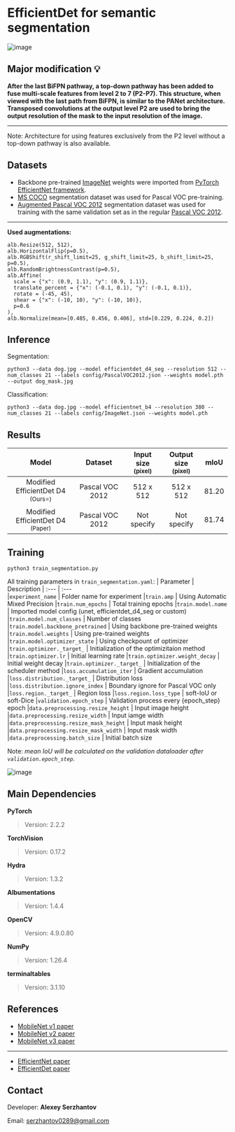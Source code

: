 # EfficientDet for semantic segmentation
![image](https://github.com/AlexeyVision/EfficientDet_Segmentation/assets/171249650/32fdbaf0-cae7-40fa-a134-f187b10ee94c)

## Major modification 💡
**After the last BiFPN pathway, a top-down pathway has been added to fuse multi-scale features from level 2 to 7 (P2-P7). This structure, when viewed with the last path from BiFPN, is similar to the PANet architecture. Transposed convolutions at the output level P2 are used to bring the output resolution of the mask to the input resolution of the image.**
___
Note: Architecture for using features exclusively from the P2 level without a top-down pathway is also available.

## Datasets
* Backbone pre-trained [ImageNet](https://www.image-net.org/) weights were imported from [PyTorch EfficientNet framework](https://github.com/lukemelas/EfficientNet-PyTorch).
* [MS COCO](https://cocodataset.org/) segmentation dataset was used for Pascal VOC pre-training.
* [Augmented Pascal VOC 2012](https://www.dropbox.com/scl/fi/xccys1fus0utdioi7nj4d/SegmentationClassAug.zip?rlkey=0wl8iz6sc40b3qf6nidun4rez&e=1&dl=0) segmentation dataset was used for training with the same validation set as in the regular [Pascal VOC 2012](http://host.robots.ox.ac.uk/pascal/VOC/voc2012/).
___
**Used augmentations:**
>
    alb.Resize(512, 512),
    alb.HorizontalFlip(p=0.5),
    alb.RGBShift(r_shift_limit=25, g_shift_limit=25, b_shift_limit=25, p=0.5),  
    alb.RandomBrightnessContrast(p=0.5),
    alb.Affine(
      scale = {"x": (0.9, 1.1), "y": (0.9, 1.1)},
      translate_percent = {"x": (-0.1, 0.1), "y": (-0.1, 0.1)},
      rotate = (-45, 45),
      shear = {"x": (-10, 10), "y": (-10, 10)}, 
      p=0.6
    ),
    alb.Normalize(mean=[0.485, 0.456, 0.406], std=[0.229, 0.224, 0.2])

## Inference
Segmentation:
> 
    python3 --data dog.jpg --model efficientdet_d4_seg --resolution 512 --num_classes 21 --labels config/PascalVOC2012.json --weights model.pth --output dog_mask.jpg
Classification:
> 
    python3 --data dog.jpg --model efficientnet_b4 --resolution 380 --num_classes 21 --labels config/ImageNet.json --weights model.pth

## Results
| Model   		      		                         | Dataset 	          | Input size <br> <sub> (pixel)   | Output size <br> <sub> (pixel)  | mIoU <br> <sub> 
| :---:   		      		                         | :---:   	          | :---:    	                      | :---: 		                      | :---: 
| Modified EfficientDet D4 <br> <sub> (Ours⭐)   | Pascal VOC 2012   | 512 x 512       	              | 512 x 512     	  	            | 81.20
| Modified EfficientDet D4 <br> <sub> (Paper)  	 | Pascal VOC 2012    | Not specify       	      	    | Not specify    	                | 81.74

## Training
> 
    python3 train_segmentation.py
    
All training parameters in `train_segmentation.yaml`:
| Parameter  		      		               | Description
| :---   		      		                   | :---  	     
|`experiment_name`                       | Folder name for experiment
|`train.amp`                             | Using Automatic Mixed Precision
|`train.num_epochs`                      | Total training epochs
|`train.model.name`                      | Imported model config (unet, efficientdet_d4_seg or custom)
|`train.model.num_classes`               | Number of classes
|`train.model.backbone_pretrained`       | Using backbone pre-trained weights
|`train.model.weights`                   | Using pre-trained weights
|`train.model.optimizer_state`           | Using checkpount of optimizer      
|`train.optimizer._target_`              | Initialization of the optimizitaion method
|`train.optimizer.lr`                    | Initial learning rate
|`train.optimizer.weight_decay`          | Initial weight decay
|`train.optimizer._target_`              | Initialization of the scheduler method
|`loss.accumulation_iter`                | Gradient accumulation
|`loss.distribution._target_`            | Distribution loss 
|`loss.distribution.ignore_index`        | Boundary ignore for Pascal VOC only
|`loss.region._target_`                  | Region loss
|`loss.region.loss_type`                 | soft-IoU or soft-Dice
|`validation.epoch_step`                 | Validation process every {epoch_step} epoch
|`data.preprocessing.resize_height`      | Input image height 
|`data.preprocessing.resize_width`       | Input iamge width
|`data.preprocessing.resize_mask_height` | Input mask height
|`data.preprocessing.resize_mask_width`  | Input mask width
|`data.preprocessing.batch_size`         | Initial batch size
    
Note: *mean IoU will be calculated on the validation dataloader after `validation.epoch_step`.*

![image](https://github.com/AlexeyVision/EfficientDet_Segmentation/assets/171249650/124d9877-0de5-48ef-ba55-3ec8c8cb2d04)
## Main Dependencies
**PyTorch** 
> Version: 2.2.2

**TorchVision** 
> Version: 0.17.2

**Hydra** 
> Version: 1.3.2

**Albumentations**
> Version: 1.4.4

**OpenCV**
> Version: 4.9.0.80

**NumPy**
> Version: 1.26.4

**terminaltables**
> Version: 3.1.10

## References
* [MobileNet v1 paper](https://arxiv.org/pdf/1704.04861)
* [MobileNet v2 paper](https://arxiv.org/pdf/1801.04381)
* [MobileNet v3 paper](https://arxiv.org/pdf/1905.02244)
___
* [EfficientNet paper](https://arxiv.org/pdf/1905.11946)
* [EfficientDet paper](https://arxiv.org/pdf/1911.09070)

## Contact
Developer: **Alexey Serzhantov**

Email: serzhantov0289@gmail.com  
